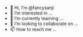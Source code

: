 - 👋 Hi, I’m @fancysanji
- 👀 I’m interested in ...
- 🌱 I’m currently learning ...
- 💞️ I’m looking to collaborate on ...
- 📫 How to reach me ...

<!---
fancysanji/fancysanji is a ✨ special ✨ repository because its `README.md` (this file) appears on your GitHub profile.
You can click the Preview link to take a look at your changes.
--->
